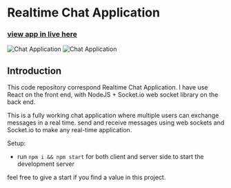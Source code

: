 # Realtime Chat Application

### [view app in live here](https://instant-chat-application.netlify.app/)

![Chat Application](https://i.ibb.co/HBtM27M/chatbg.png)
![Chat Application](https://i.ibb.co/RDYmtYq/chatimg.png)

## Introduction

This code repository correspond Realtime Chat Application. I have use React on the front end, with NodeJS + Socket.io web socket library on the back end.

This is a fully working chat application where multiple users can exchange messages in a real time. send and receive messages using web sockets and Socket.io to make any real-time application.

Setup:

- run `npm i && npm start` for both client and server side to start the development server

feel free to give a start if you find a value in this project.
